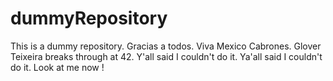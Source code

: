 # dummyRepository
This is a dummy repository. 
Gracias a todos. Viva Mexico Cabrones. 
Glover Teixeira breaks through at 42. 
Y'all said I couldn't do it. Ya'all said I couldn't do it. Look at me now ! 
